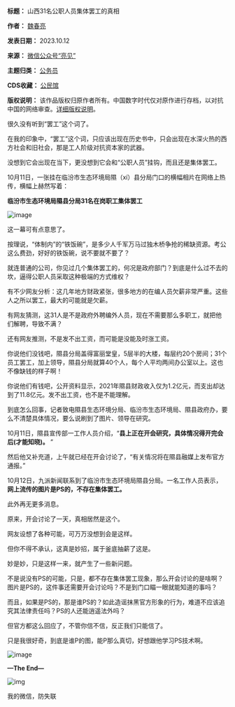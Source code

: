 

**标题：** 山西31名公职人员集体罢工的真相  

**作者：** [魏春亮](https://chinadigitaltimes.net/space/亮见)  

**发表日期：** 2023.10.12  

**来源：** [微信公众号“亮见”](https://mp.weixin.qq.com/s/CwAcEE03t51JiAuRmMf9Dg)  

**主题归类：** [公务员](https://chinadigitaltimes.net/space/公务员)  

**CDS收藏：** [公民馆](https://chinadigitaltimes.net/space/%E5%85%AC%E6%B0%91%E9%A6%86)  

**版权说明：** 该作品版权归原作者所有。中国数字时代仅对原作进行存档，以对抗中国的网络审查。[详细版权说明](https://chinadigitaltimes.net/chinese/copyright)。


很久没有听到“罢工”这个词了。


在我的印象中，“罢工”这个词，只应该出现在历史书中，只会出现在水深火热的西方社会和旧社会，那是工人阶级对抗资本家的武器。


没想到它会出现在当下，更没想到它会和“公职人员”挂钩，而且还是集体罢工。


10月11日，一张挂在临汾市生态环境局隰（xí）县分局门口的横幅相片在网络上热传，横幅上赫然写着：


**临汾市生态环境局隰县分局31名在岗职工集体罢工** 


![image](https://chinadigitaltimes.net/chinese/files/2023/10/post-701128-652b5690aabfd.)


这一幕可有点意思了。


按理说，“体制内”的“铁饭碗”，是多少人千军万马过独木桥争抢的稀缺资源。考公这么费劲，好好的铁饭碗，说不要就不要了？


就连普通的公司，你见过几个集体罢工的，何况是政府部门？到底是什么过不去的坎，逼得公职人员采取这种极端的方式维权？


有不少网友分析：这几年地方财政紧张，很多地方的在编人员欠薪非常严重。这些人之所以罢工，最大的可能就是欠薪。


有网友猜测，这31人是不是政府外聘编外人员，现在不需要那么多职工，就把他们解聘，导致不满？


还有网友推测，不是发不出工资，而可能是没能及时涨工资。


你说他们没钱吧，隰县分局盖得富丽堂皇，5层半的大楼，每层约20个房间；31个员工罢工，加上领导，隰县分局就算40个人，每个人平均两间办公室以上。这也不像缺钱的样子啊！


你说他们有钱吧，公开资料显示，2021年隰县财政收入仅为1.2亿元，而支出却达到了11.8亿元。发不出工资，也不是不能理解。


到底怎么回事，记者致电隰县生态环境分局、临汾市生态环境局、隰县政府办，要么不清楚具体情况，要么说刷到了图片、领导在研究。


10月11日，隰县宣传部一工作人员介绍，“**县上正在开会研究，具体情况得开完会后(才能知晓)。** ”


然后他又补充道，上午就已经在开会讨论了，“有关情况将在隰县融媒上发布官方通报。”


10月12日，九派新闻联系到了临汾市生态环境局隰县分局。一名工作人员表示，**网上流传的图片是PS的，不存在集体罢工。** 


此外再无更多消息。


原来，开会讨论了一天，真相居然是这个。


网友设想了各种可能，可万万没想到会是这样。


但你不得不承认，这真是妙招，属于釜底抽薪了这是。


妙是妙，只是这样一来，就产生了一些新问题。


不是说没有PS的可能，只是，都不存在集体罢工现象，那么开会讨论的是啥啊？图片是PS的，这件事还需要开会讨论吗？不是到门口瞄一眼就能知道的事吗？


而且，如果是PS的，那是谁PS的？如此造谣抹黑官方形象的行为，难道不应该追究其法律责任吗？PS的人还能逍遥法外吗？


但官方都这么回应了，不管你信不信，反正我们只能信了。


只是我很好奇，到底是谁P的图，能P那么真切，好想跟他学习PS技术啊。


![image](https://chinadigitaltimes.net/chinese/files/2023/10/post-701128-652b5690b29cf.)


**—The End—** 


![img](https://chinadigitaltimes.net/chinese/files/2023/10/post-701128-652b5690bd324.png)  

我的微信，防失联

